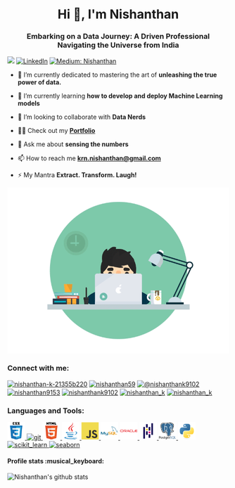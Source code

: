<h1 align="center">Hi 👋, I'm Nishanthan</h1>
<h3 align="center">Embarking on a Data Journey: A Driven Professional Navigating the Universe from India</h3>


![](https://komarev.com/ghpvc/?username=nishanthan-k&color=blue)
<a href="https://www.linkedin.com/in/nishanthan-k-21355b220/"><img src="https://img.shields.io/badge/LinkedIn--_.svg?style=social&logo=linkedin" alt="LinkedIn"></a>
[![Medium: Nishanthan](https://img.shields.io/badge/medium-%40nishanthank9102-blue)](https://medium.com/@nishanthank9102)


- 🔭 I’m currently dedicated to mastering the art of **unleashing the true power of data.**

- 🌱 I’m currently learning **how to develop and deploy Machine Learning models**

- 👯 I’m looking to collaborate with **Data Nerds**

- 👨‍💻 Check out my **[Portfolio](https://linktr.ee/nishanthan.k)**

- 💬 Ask me about **sensing the numbers**

- 📫 How to reach me **krn.nishanthan@gmail.com**

- ⚡ My Mantra **Extract. Transform. Laugh!**

<img src="https://github.com/nirala69/nirala69/blob/master/70804f7e25b11f29db904f2fa7b4cd9d.gif" width="600" align='center'>


<h3 align="left">Connect with me:</h3>
<p align="left">
<a href="https://linkedin.com/in/nishanthan-k-21355b220" target="blank"><img align="center" src="https://raw.githubusercontent.com/rahuldkjain/github-profile-readme-generator/master/src/images/icons/Social/linked-in-alt.svg" alt="nishanthan-k-21355b220" height="30" width="40" /></a>
<a href="https://kaggle.com/nishanthan59" target="blank"><img align="center" src="https://raw.githubusercontent.com/rahuldkjain/github-profile-readme-generator/master/src/images/icons/Social/kaggle.svg" alt="nishanthan59" height="30" width="40" /></a>
<a href="https://medium.com/@nishanthank9102" target="blank"><img align="center" src="https://raw.githubusercontent.com/rahuldkjain/github-profile-readme-generator/master/src/images/icons/Social/medium.svg" alt="@nishanthank9102" height="30" width="40" /></a>
<a href="https://www.codechef.com/users/nishanthan9153" target="blank"><img align="center" src="https://cdn.codechef.com/images/cc-logo.svg" alt="nishanthan9153" height="30" width="40" /></a>
<a href="https://www.hackerrank.com/nishanthank9102" target="blank"><img align="center" src="https://raw.githubusercontent.com/rahuldkjain/github-profile-readme-generator/master/src/images/icons/Social/hackerrank.svg" alt="nishanthank9102" height="30" width="40" /></a>
<a href="https://www.leetcode.com/nishanthan_k" target="blank"><img align="center" src="https://raw.githubusercontent.com/rahuldkjain/github-profile-readme-generator/master/src/images/icons/Social/leet-code.svg" alt="nishanthan_k" height="30" width="40" /></a>
<a href="https://auth.geeksforgeeks.org/user/nishanthan_k" target="blank"><img align="center" src="https://raw.githubusercontent.com/rahuldkjain/github-profile-readme-generator/master/src/images/icons/Social/geeks-for-geeks.svg" alt="nishanthan_k" height="30" width="40" /></a>
</p>

<h3 align="left">Languages and Tools:</h3>
<p align="left"> <a href="https://www.w3schools.com/css/" target="_blank" rel="noreferrer"> <img src="https://raw.githubusercontent.com/devicons/devicon/master/icons/css3/css3-original-wordmark.svg" alt="css3" width="40" height="40"/> </a> <a href="https://git-scm.com/" target="_blank" rel="noreferrer"> <img src="https://www.vectorlogo.zone/logos/git-scm/git-scm-icon.svg" alt="git" width="40" height="40"/> </a> <a href="https://www.w3.org/html/" target="_blank" rel="noreferrer"> <img src="https://raw.githubusercontent.com/devicons/devicon/master/icons/html5/html5-original-wordmark.svg" alt="html5" width="40" height="40"/> </a> <a href="https://www.java.com" target="_blank" rel="noreferrer"> <img src="https://raw.githubusercontent.com/devicons/devicon/master/icons/java/java-original.svg" alt="java" width="40" height="40"/> </a> <a href="https://developer.mozilla.org/en-US/docs/Web/JavaScript" target="_blank" rel="noreferrer"> <img src="https://raw.githubusercontent.com/devicons/devicon/master/icons/javascript/javascript-original.svg" alt="javascript" width="40" height="40"/> </a> <a href="https://www.mysql.com/" target="_blank" rel="noreferrer"> <img src="https://raw.githubusercontent.com/devicons/devicon/master/icons/mysql/mysql-original-wordmark.svg" alt="mysql" width="40" height="40"/> </a> <a href="https://www.oracle.com/" target="_blank" rel="noreferrer"> <img src="https://raw.githubusercontent.com/devicons/devicon/master/icons/oracle/oracle-original.svg" alt="oracle" width="40" height="40"/> </a> <a href="https://pandas.pydata.org/" target="_blank" rel="noreferrer"> <img src="https://raw.githubusercontent.com/devicons/devicon/2ae2a900d2f041da66e950e4d48052658d850630/icons/pandas/pandas-original.svg" alt="pandas" width="40" height="40"/> </a> <a href="https://www.postgresql.org" target="_blank" rel="noreferrer"> <img src="https://raw.githubusercontent.com/devicons/devicon/master/icons/postgresql/postgresql-original-wordmark.svg" alt="postgresql" width="40" height="40"/> </a> <a href="https://www.python.org" target="_blank" rel="noreferrer"> <img src="https://raw.githubusercontent.com/devicons/devicon/master/icons/python/python-original.svg" alt="python" width="40" height="40"/> </a> <a href="https://scikit-learn.org/" target="_blank" rel="noreferrer"> <img src="https://upload.wikimedia.org/wikipedia/commons/0/05/Scikit_learn_logo_small.svg" alt="scikit_learn" width="40" height="40"/> </a> <a href="https://seaborn.pydata.org/" target="_blank" rel="noreferrer"> <img src="https://seaborn.pydata.org/_images/logo-mark-lightbg.svg" alt="seaborn" width="40" height="40"/> </a> </p>


<h4>Profile stats :musical_keyboard:</h4>

![Nishanthan's github stats](https://github-readme-stats.vercel.app/api?username=nishanthan-k&show_icons=true&title_color=fff&icon_color=79ff97&text_color=9f9f9f&bg_color=151515) 
<!-- <p align="center"><img src="https://github-readme-stats.vercel.app/api?username=nishanthan-k&show_icons=true&theme=synthwave" alt="AnhellO :: Profile Stats" /></p> -->



